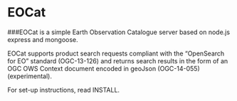 # EOCat
###EOCat is a simple Earth Observation Catalogue server based on node.js express and mongoose.

EOCat supports product search requests compliant with the “OpenSearch for EO” standard (OGC-13-126) and returns search results in the form of an OGC OWS Context document encoded in geoJson (OGC-14-055) (experimental).

For set-up instructions, read INSTALL.

